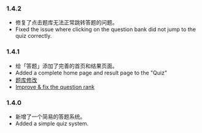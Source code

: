 ### 1.4.2

- 修复了点击题库无法正常跳转答题的问题。
- Fixed the issue where clicking on the question bank did not jump to the quiz correctly.

### 1.4.1

- 给「答题」添加了完善的首页和结果页面。
- Added a complete home page and result page to the "Quiz"
- [题库修改](https://github.com/SharpDotNUT/Yun-Han_Opera_Troupe/blame/master/src/data/question/%E6%98%9F%E6%9C%88%E9%93%B60.json)
- [Improve & fix the question rank](https://github.com/SharpDotNUT/Yun-Han_Opera_Troupe/blame/master/src/data/question/%E6%98%9F%E6%9C%88%E9%93%B60.json)

### 1.4.0

- 新增了一个简易的答题系统。
- Added a simple quiz system.